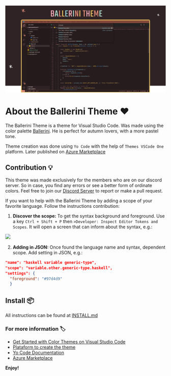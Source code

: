 ![ballerini theme](https://github.com/Ballerini-Server/Ballerini-theme/blob/main/assets/BALLERINITHEMEv2.png)
# About the Ballerini Theme ❤️

The Ballerini Theme is a theme for Visual Studio Code. Was made using the color palette [Ballerini](https://github.com/Ballerini-Server/BrandGuide). He is perfect for autumn lovers, with a more pastel tone.

Theme creation was done using `Yo Code` with the help of `Themes VSCode One` platform. Later published on [Azure Marketplace](https://marketplace.visualstudio.com/items?itemName=BalleriniServer.ballerini-theme)
## Contribution 💡

This theme was made exclusively for the members who are on our discord server. So in case, you find any errors or see a better form of ordinate colors. Feel free to join our [Discord Server](https://discord.gg/pDbY76q8Qf) to report or make a pull request.

If you want to help with the Ballerini Theme by adding a scope of your favorite language. Follow the instructions contribution:

1. **Discover the scope:**
To get the syntax background and foreground. Use a key `Ctrl + Shift + P` then `>Developer: Inspect Editor Tokens and Scopes`. It will open a screen that can inform about the syntax, e.g.:

![](https://imgur.com/a/KgLIm50)

2. **Adding in JSON:**
Once found the language name and syntax, dependent scope. Add setting in JSON, e.g.:
```json
"name": "haskell variable generic-type",
"scope": "variable.other.generic-type.haskell",
"settings": {
  "foreground": "#97d4d9"
  }
```

## Install 📦

All instructions can be found at [INSTALL.md](./INSTALL.md)
### For more information 🏷️

* [Get Started with Color Themes on Visual Studio Code](https://code.visualstudio.com/docs/getstarted/themes)
* [Plataform to create the theme](https://themes.vscode.one)
* [Yo Code Documentation](https://vscode.readthedocs.io/en/latest/extensions/yocode/)
* [Azure Marketplace](https://azuremarketplace.microsoft.com/pt-br/marketplace/) 

**Enjoy!**
